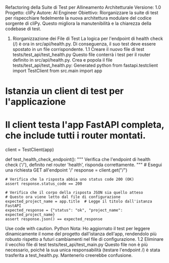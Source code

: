 Refactoring della Suite di Test per Allineamento Architetturale
Versione: 1.0
Progetto: cliPy
Autore: AI Engineer
Obiettivo: Riorganizzare la suite di test per rispecchiare fedelmente la nuova architettura modulare del codice sorgente di cliPy. Questo migliora la manutenibilità e la chiarezza della codebase di test.
1. Riorganizzazione dei File di Test
La logica per l'endpoint di health check (/) è ora in src/api/health.py. Di conseguenza, il suo test deve essere spostato in un file corrispondente.
1.1 Creare il nuovo file di test tests/test_api/test_health.py
Questo file conterrà i test per il router definito in src/api/health.py.
Crea e popola il file tests/test_api/test_health.py:
Generated python
from fastapi.testclient import TestClient
from src.main import app

# Istanzia un client di test per l'applicazione
# Il client testa l'app FastAPI completa, che include tutti i router montati.
client = TestClient(app)


def test_health_check_endpoint():
    """
    Verifica che l'endpoint di health check ('/'), definito nel router 'health',
    risponda correttamente.
    """
    # Esegui una richiesta GET all'endpoint '/'
    response = client.get("/")

    # Verifica che la risposta abbia uno status code 200 (OK)
    assert response.status_code == 200

    # Verifica che il corpo della risposta JSON sia quello atteso
    # Questo ora viene letto dal file di configurazione
    expected_project_name = app.title  # Legge il titolo dall'istanza FastAPI
    expected_response = {"status": "ok", "project_name": expected_project_name}
    assert response.json() == expected_response
Use code with caution.
Python
Nota: Ho aggiornato il test per leggere dinamicamente il nome del progetto dall'istanza dell'app, rendendolo più robusto rispetto a futuri cambiamenti nel file di configurazione.
1.2 Eliminare il vecchio file di test tests/test_api/test_main.py
Questo file non è più necessario, poiché la sua unica responsabilità (testare l'endpoint /) è stata trasferita a test_health.py. Mantenerlo creerebbe confusione.